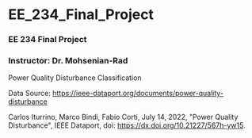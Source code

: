 # EE_234_Final_Project

### EE 234 Final Project
### Instructor: Dr. Mohsenian-Rad


Power Quality Disturbance Classification

Data Source: https://ieee-dataport.org/documents/power-quality-disturbance


Carlos Iturrino, Marco Bindi, Fabio Corti, July 14, 2022, "Power Quality Disturbance", IEEE Dataport, doi: https://dx.doi.org/10.21227/567h-yw15.
